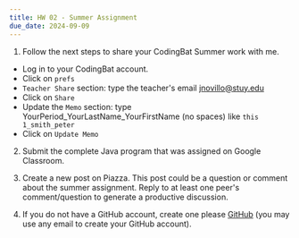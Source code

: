 ```yaml
---
title: HW 02 - Summer Assignment
due_date: 2024-09-09
---
```



1. Follow the next steps to share your CodingBat Summer work with me.
  * Log in to your CodingBat account.
  * Click on ```prefs```
  * ```Teacher Share``` section: type the teacher's email jnovillo@stuy.edu
  * Click on ```Share```
  * Update the ```Memo``` section: type YourPeriod_YourLastName_YourFirstName (no spaces) like ```this 1_smith_peter```
  * Click on ```Update Memo```

2. Submit the complete Java program that was assigned on Google Classroom.

3. Create a new post on Piazza. This post could be a question or comment about the summer assignment. Reply to at least one peer's comment/question to generate a productive discussion.

4. If you do not have a GitHub account, create one please [GitHub](https://github.com/) (you may use any email to create your GitHub account).
